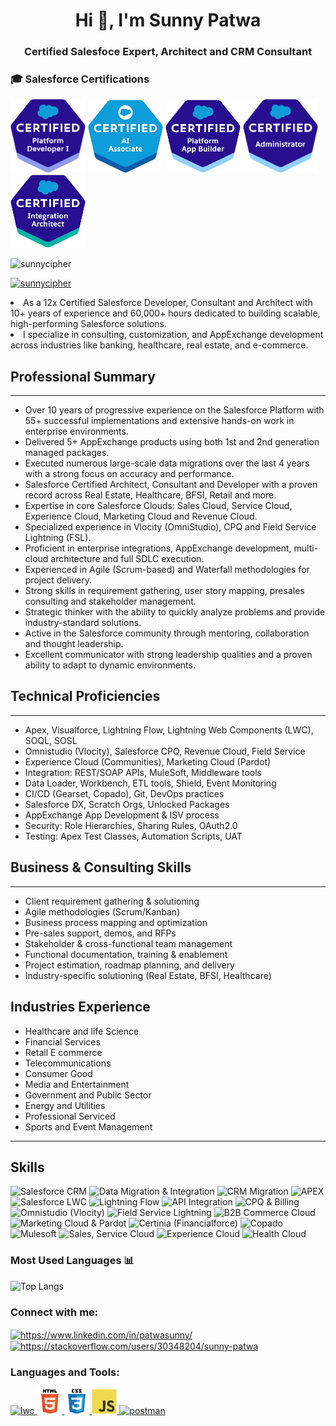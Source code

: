 <h1 align="center">Hi 👋, I'm Sunny Patwa</h1>
<h3 align="center"> Certified Salesfoce Expert, Architect and CRM Consultant </h3>

<h3 align="left">🎓 Salesforce Certifications</h3>
<p align="left">
  <img src="https://github.com/SunnyCipher/certifications/blob/main/Platform-Developer-I.png" alt="Salesforce Certified Associate" width="120"/>
  <img src="https://github.com/SunnyCipher/certifications/blob/main/Associate.png" alt="Salesforce Certified Associate" width="120"/>
   <img src="https://github.com/SunnyCipher/certifications/blob/main/Platform%20App%20developer.png" alt="Salesofrce certified Plateform App Builder Certification" width="120"/>
  <img src="https://github.com/SunnyCipher/certifications/blob/main/Administrator.png" alt="Salesofrce certified Administrator" width="120"/>
    <img src="https://github.com/SunnyCipher/certifications/blob/main/Salesforce%20Integration%20Architect.png" alt="Salesofrce certified Integration Architect" width="120"/>
</p>

<p align="left"> <img src="https://komarev.com/ghpvc/?username=sunnycipher&label=Profile%20views&color=0e75b6&style=flat" alt="sunnycipher" /> </p>

<p align="left"> <a href="https://github.com/ryo-ma/github-profile-trophy"><img src="https://github-profile-trophy.vercel.app/?username=sunnycipher" alt="sunnycipher" /></a> </p>

<li>As a 12x Certified Salesforce Developer, Consultant and Architect with 10+ years of experience and
 60,000+ hours dedicated to building scalable, high-performing Salesforce solutions.</li>
 <li>I specialize in consulting, customization, and AppExchange development across industries like banking, healthcare,
 real estate, and e-commerce.</li>

<h2>Professional Summary</h2>

<hr>



- Over 10 years of progressive experience on the Salesforce Platform with 55+ successful implementations and extensive hands-on work in enterprise environments.  
- Delivered 5+ AppExchange products using both 1st and 2nd generation managed packages.  
- Executed numerous large-scale data migrations over the last 4 years with a strong focus on accuracy and performance.  
- Salesforce Certified Architect, Consultant and Developer with a proven record across Real Estate, Healthcare, BFSI, Retail and more.  
- Expertise in core Salesforce Clouds: Sales Cloud, Service Cloud, Experience Cloud, Marketing Cloud and Revenue Cloud.  
- Specialized experience in Vlocity (OmniStudio), CPQ and Field Service Lightning (FSL).  
- Proficient in enterprise integrations, AppExchange development, multi-cloud architecture and full SDLC execution.  
- Experienced in Agile (Scrum-based) and Waterfall methodologies for project delivery.  
- Strong skills in requirement gathering, user story mapping, presales consulting and stakeholder management.  
- Strategic thinker with the ability to quickly analyze problems and provide industry-standard solutions.  
- Active in the Salesforce community through mentoring, collaboration and thought leadership.  
- Excellent communicator with strong leadership qualities and a proven ability to adapt to dynamic environments.  

</div>




<h2>Technical Proficiencies</h2>

<hr>

<ul>
  <li>Apex, Visualforce, Lightning Flow, Lightning Web Components (LWC), SOQL, SOSL</li>
  <li>Omnistudio (Vlocity), Salesforce CPQ, Revenue Cloud, Field Service</li>
  <li>Experience Cloud (Communities), Marketing Cloud (Pardot)</li>
  <li>Integration: REST/SOAP APIs, MuleSoft, Middleware tools</li>
  <li>Data Loader, Workbench, ETL tools, Shield, Event Monitoring</li>
  <li>CI/CD (Gearset, Copado), Git, DevOps practices</li>
  <li>Salesforce DX, Scratch Orgs, Unlocked Packages</li>
  <li>AppExchange App Development & ISV process</li>
  <li>Security: Role Hierarchies, Sharing Rules, OAuth2.0</li>
  <li>Testing: Apex Test Classes, Automation Scripts, UAT</li>
</ul>


<h2>Business & Consulting Skills</h2>

<hr>

<ul>
  <li>Client requirement gathering & solutioning</li>
  <li>Agile methodologies (Scrum/Kanban)</li>
  <li>Business process mapping and optimization</li>
  <li>Pre-sales support, demos, and RFPs</li>
  <li>Stakeholder & cross-functional team management</li>
  <li>Functional documentation, training & enablement</li>
  <li>Project estimation, roadmap planning, and delivery</li>
  <li>Industry-specific solutioning (Real Estate, BFSI, Healthcare)</li>
</ul>

<h2>Industries Experience</h2>
<ul>
 <li>Healthcare and life Science</li>
 <li>Financial Services</li>
 <li>Retail E commerce</li> 
 <li>Telecommunications</li> 
 <li>Consumer Good</li> 
 <li>Media and Entertainment</li>
 <li>Government and Public Sector</li>
 <li>Energy and Utilities</li>
 <li>Professional Serviced</li>
 <li>Sports and Event Management</li>
  </ul>
<hr>

  
<h2>Skills</h2>

![Salesforce CRM](https://img.shields.io/badge/-Salesforce%20CRM-blueviolet)
![Data Migration & Integration](https://img.shields.io/badge/-Data%20Migration%20&%20Integration-blueviolet)
![CRM Migration](https://img.shields.io/badge/-CRM%20Migration-blueviolet)
![APEX](https://img.shields.io/badge/-APEX-blueviolet)
![Salesforce LWC](https://img.shields.io/badge/-Salesforce%20LWC-blueviolet)
![Lightning Flow](https://img.shields.io/badge/-Lightning%20Flow-blueviolet)
![API Integration](https://img.shields.io/badge/-API%20Integration-blueviolet)
![CPQ & Billing](https://img.shields.io/badge/-CPQ%20&%20Billing-blueviolet)
![Omnistudio (Vlocity)](https://img.shields.io/badge/-Omnistudio%20(Vlocity)-blueviolet)
![Field Service Lightning](https://img.shields.io/badge/-Field%20Service%20Lightning-blueviolet)
![B2B Commerce Cloud](https://img.shields.io/badge/-B2B%20Commerce%20Cloud-blueviolet)
![Marketing Cloud & Pardot](https://img.shields.io/badge/-Marketing%20Cloud%20&%20Pardot-blueviolet)
![Certinia (Financialforce)](https://img.shields.io/badge/-Certinia%20(Financialforce)-blueviolet)
![Copado](https://img.shields.io/badge/-Copado-blueviolet)
![Mulesoft](https://img.shields.io/badge/-Mulesoft-blueviolet)
![Sales, Service Cloud](https://img.shields.io/badge/-Sales%20&%20Service%20Cloud-blueviolet)
![Experience Cloud](https://img.shields.io/badge/-Experience%20Cloud-blueviolet)
![Health Cloud](https://img.shields.io/badge/-Health%20Cloud-blueviolet)


 
### Most Used Languages 📊

![Top Langs](https://github-readme-stats.vercel.app/api/top-langs/?username=sunnycipher&layout=compact&theme=default)

<h3 align="left">Connect with me:</h3>
<p align="left">
<a href="https://www.linkedin.com/in/patwasunny" target="blank"><img align="center" src="https://raw.githubusercontent.com/rahuldkjain/github-profile-readme-generator/master/src/images/icons/Social/linked-in-alt.svg" alt="https://www.linkedin.com/in/patwasunny/" height="30" width="40" /></a>
<a href="https://stackoverflow.com/users/30348204/sunny-patwa" target="blank"><img align="center" src="https://raw.githubusercontent.com/rahuldkjain/github-profile-readme-generator/master/src/images/icons/Social/stack-overflow.svg" alt="https://stackoverflow.com/users/30348204/sunny-patwa" height="30" width="40" /></a>
</p>

<h3 align="left">Languages and Tools:</h3>
<p align="left">
  <!-- Apex -->
 
  <!-- LWC -->
  <a href="https://developer.salesforce.com/docs/component-library/documentation/en/lwc" target="_blank" rel="noreferrer">
    <img src="https://avatars.githubusercontent.com/u/49926244?s=200&v=4" alt="lwc" width="40" height="40"/>
  </a>
  <!-- HTML -->
  <a href="https://www.w3.org/html/" target="_blank" rel="noreferrer">
    <img src="https://raw.githubusercontent.com/devicons/devicon/master/icons/html5/html5-original-wordmark.svg" alt="html5" width="40" height="40"/>
  </a>
  <!-- CSS -->
  <a href="https://www.w3schools.com/css/" target="_blank" rel="noreferrer">
    <img src="https://raw.githubusercontent.com/devicons/devicon/master/icons/css3/css3-original-wordmark.svg" alt="css3" width="40" height="40"/>
  </a>
  <!-- JavaScript -->
  <a href="https://developer.mozilla.org/en-US/docs/Web/JavaScript" target="_blank" rel="noreferrer">
    <img src="https://raw.githubusercontent.com/devicons/devicon/master/icons/javascript/javascript-original.svg" alt="javascript" width="40" height="40"/>
  </a>
  <!-- SOQL / Salesforce CLI / Postman (optional additions) -->
  
  <a href="https://www.postman.com/" target="_blank" rel="noreferrer">
    <img src="https://www.vectorlogo.zone/logos/getpostman/getpostman-icon.svg" alt="postman" width="40" height="40"/>
  </a>
</p>



